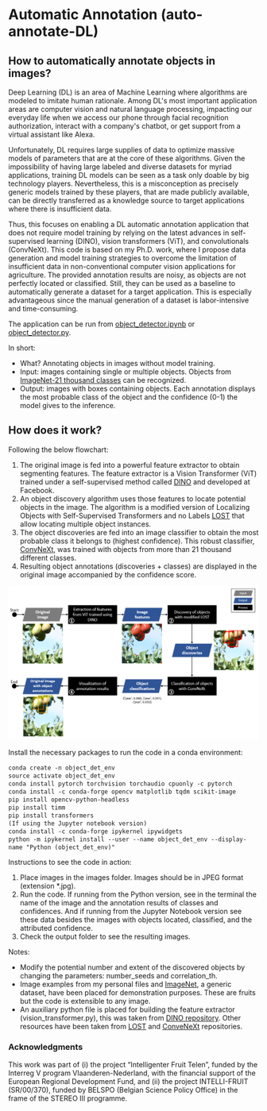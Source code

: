 # Automatic Annotation (auto-annotate-DL)

## How to automatically annotate objects in images?

Deep Learning (DL) is an area of Machine Learning where algorithms are modeled to imitate human rationale. Among DL's most important application areas are computer vision and natural language processing, impacting our everyday life when we access our phone through facial recognition authorization, interact with a company's chatbot, or get support from a virtual assistant like Alexa.

Unfortunately, DL requires large supplies of data to optimize massive models of parameters that are at the core of these algorithms. Given the impossibility of having large labeled and diverse datasets for myriad applications, training DL models can be seen as a task only doable by big technology players. Nevertheless, this is a misconception as precisely generic models trained by these players, that are made publicly available, can be directly transferred as a knowledge source to target applications where there is insufficient data. 

Thus, this focuses on enabling a DL automatic annotation application that does not require model training by relying on the latest advances in self-supervised learning (DINO), vision transformers (ViT), and convolutionals (ConvNeXt). This code is based on my Ph.D. work, where I propose data generation and model training strategies to overcome the limitation of insufficient data in non-conventional computer vision applications for agriculture. The provided annotation results are noisy, as objects are not perfectly located or classified. Still, they can be used as a baseline to automatically generate a dataset for a target application. This is especially advantageous since the manual generation of a dataset is labor-intensive and time-consuming.

The application can be run from [object_detector.ipynb](https://github.com/mariaculman18/auto-annotate-DL/blob/main/object_detector.ipynb) or [object_detector.py](https://github.com/mariaculman18/auto-annotate-DL/blob/main/object_detector.py).

In short:
* What? Annotating objects in images without model training.
* Input: images containing single or multiple objects. Objects from [ImageNet-21 thousand classes](https://storage.googleapis.com/bit_models/imagenet21k_wordnet_lemmas.txt) can be recognized.
* Output: images with boxes containing objects. Each annotation displays the most probable class of the object and the confidence (0-1) the model gives to the inference.

## How does it work?

Following the below flowchart:
1. The original image is fed into a powerful feature extractor to obtain segmenting features. The feature extractor is a Vision Transformer (ViT) trained under a self-supervised method called [DINO](https://arxiv.org/abs/2104.14294) and developed at Facebook.
2. An object discovery algorithm uses those features to locate potential objects in the image. The algorithm is a modified version of Localizing Objects with Self-Supervised Transformers and no Labels [LOST](https://arxiv.org/abs/2109.14279) that allow locating multiple object instances.
3. The object discoveries are fed into an image classifier to obtain the most probable class it belongs to (highest confidence). This robust classifier, [ConvNeXt](https://arxiv.org/abs/2201.03545), was trained with objects from more than 21 thousand different classes.
4. Resulting object annotations (discoveries + classes) are displayed in the original image accompanied by the confidence score.

<img src="./Flowchart.png" />

Install the necessary packages to run the code in a conda environment:

    conda create -n object_det_env
    source activate object_det_env
    conda install pytorch torchvision torchaudio cpuonly -c pytorch
    conda install -c conda-forge opencv matplotlib tqdm scikit-image
    pip install opencv-python-headless
    pip install timm
    pip install transformers
    (If using the Jupyter notebook version)
    conda install -c conda-forge ipykernel ipywidgets
    python -m ipykernel install --user --name object_det_env --display-name "Python (object_det_env)"

Instructions to see the code in action:
1. Place images in the images folder. Images should be in JPEG format (extension *.jpg). 
2. Run the code. If running from the Python version, see in the terminal the name of the image and the annotation results of classes and confidences. And if running from the Jupyter Notebook version see these data besides the images with objects located, classified, and the attributed confidence.
3. Check the output folder to see the resulting images.

Notes:
* Modify the potential number and extent of the discovered objects by changing the parameters: number_seeds and correlation_th.
* Image examples from my personal files and [ImageNet](https://www.image-net.org/), a generic dataset, have been placed for demonstration purposes. These are fruits but the code is extensible to any image.
* An auxiliary python file is placed for building the feature extractor (vision_transformer.py), this was taken from [DINO repository](https://github.com/facebookresearch/dino). Other resources have been taken from [LOST](https://github.com/valeoai/LOST) and [ConveNeXt](https://github.com/facebookresearch/ConvNeXt) repositories.

### Acknowledgments
This work was part of (i) the project “Intelligenter Fruit Telen”, funded by the Interreg V program Vlaanderen-Nederland, with the financial support of the European Regional Development Fund, and (ii) the project INTELLI-FRUIT (SR/00/370), funded by BELSPO (Belgian Science Policy Office) in the frame of the STEREO III programme.
